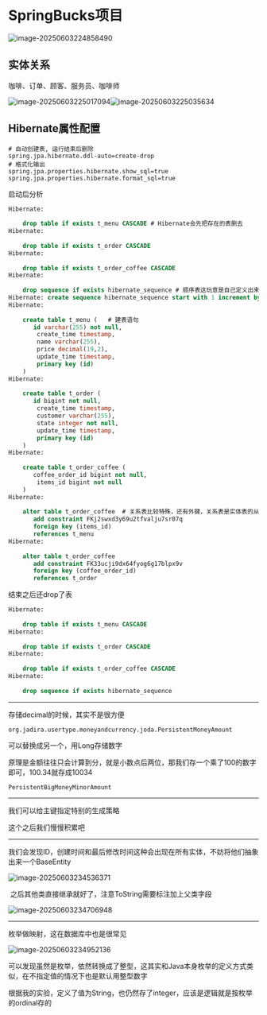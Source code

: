 # SpringBucks项目

![image-20250603224858490](assets/image-20250603224858490.png)



## 实体关系

咖啡、订单、顾客、服务员、咖啡师

![image-20250603225017094](assets/image-20250603225017094.png)![image-20250603225035634](assets/image-20250603225035634.png)





## Hibernate属性配置

```properties
# 自动创建表, 运行结束后删除
spring.jpa.hibernate.ddl-auto=create-drop
# 格式化输出
spring.jpa.properties.hibernate.show_sql=true
spring.jpa.properties.hibernate.format_sql=true
```



启动后分析

```sql
Hibernate: 
    
    drop table if exists t_menu CASCADE # Hibernate会先把存在的表删去
Hibernate: 
    
    drop table if exists t_order CASCADE 
Hibernate: 
    
    drop table if exists t_order_coffee CASCADE 
Hibernate: 
    
    drop sequence if exists hibernate_sequence # 顺序表这玩意是自己定义出来的
Hibernate: create sequence hibernate_sequence start with 1 increment by 1
Hibernate: 
    
    create table t_menu (	# 建表语句
       id varchar(255) not null,
        create_time timestamp,
        name varchar(255),
        price decimal(19,2),
        update_time timestamp,
        primary key (id)
    )
Hibernate: 
    
    create table t_order (
       id bigint not null,
        create_time timestamp,
        customer varchar(255),
        state integer not null,
        update_time timestamp,
        primary key (id)
    )
Hibernate: 
    
    create table t_order_coffee (
       coffee_order_id bigint not null,
        items_id bigint not null
    )
Hibernate: 
    
    alter table t_order_coffee  # 关系表比较特殊，还有外键，关系表是实体表的从表
       add constraint FKj2swxd3y69u2tfvalju7sr07q 
       foreign key (items_id) 
       references t_menu
Hibernate: 
    
    alter table t_order_coffee 
       add constraint FK33ucji9dx64fyog6g17blpx9v 
       foreign key (coffee_order_id) 
       references t_order
```





结束之后还drop了表

```sql
Hibernate: 
    
    drop table if exists t_menu CASCADE 
Hibernate: 
    
    drop table if exists t_order CASCADE 
Hibernate: 
    
    drop table if exists t_order_coffee CASCADE 
Hibernate: 
    
    drop sequence if exists hibernate_sequence

```













---

存储decimal的时候，其实不是很方便

```
org.jadira.usertype.moneyandcurrency.joda.PersistentMoneyAmount
```

可以替换成另一个，用Long存储数字

原理是金额往往只会计算到分，就是小数点后两位，那我们存一个乘了100的数字即可，100.34就存成10034

```
PersistentBigMoneyMinorAmount
```









---

我们可以给主键指定特别的生成策略

这个之后我们慢慢积累吧





----

我们会发现ID，创建时间和最后修改时间这种会出现在所有实体，不妨将他们抽象出来一个BaseEntity

![image-20250603234536371](assets/image-20250603234536371.png)

​	之后其他类直接继承就好了，注意ToString需要标注加上父类字段

![image-20250603234706948](assets/image-20250603234706948.png)





---

枚举做映射，这在数据库中也是很常见

![image-20250603234952136](assets/image-20250603234952136.png)

可以发现虽然是枚举，依然转换成了整型，这其实和Java本身枚举的定义方式类似，在不指定值的情况下也是默认用整型数字



根据我的实验，定义了值为String，也仍然存了integer，应该是逻辑就是按枚举的ordinal存的
